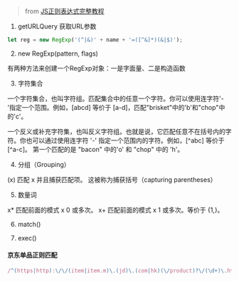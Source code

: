 
> from [JS正则表达式完整教程](https://juejin.im/post/5965943ff265da6c30653879#comment)


1. getURLQuery 获取URL参数

```javascript
let reg = new RegExp('(^|&)' + name + '=([^&]*)(&|$)');
```

2. new RegExp(pattern, flags) 

有两种方法来创建一个RegExp对象：一是字面量、二是构造函数

3. 字符集合

一个字符集合，也叫字符组。匹配集合中的任意一个字符。你可以使用连字符'-'指定一个范围。例如，[abcd] 等价于 [a-d]，匹配"brisket"中的'b'和"chop"中的'c'。

一个反义或补充字符集，也叫反义字符组。也就是说，它匹配任意不在括号内的字符。你也可以通过使用连字符 '-' 指定一个范围内的字符。例如，[^abc] 等价于 [^a-c]。 第一个匹配的是 "bacon" 中的'o' 和 "chop" 中的 'h'。

4. 分组（Grouping）

(x) 匹配 x 并且捕获匹配项。 这被称为捕获括号（capturing parentheses）

5. 数量词

x* 匹配前面的模式 x 0 或多次。
x+ 匹配前面的模式 x 1 或多次。等价于 {1,}。

6. match()

7. exec()

#### 京东单品正则匹配

```js
/^(https|http):\/\/(item|item.m)\.(jd)\.(com|hk)(\/product)?\/(\d+)\.html/i
```




